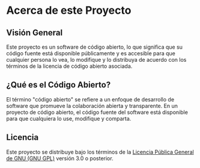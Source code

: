 # Acerca de este Proyecto

## Visión General

Este proyecto es un software de código abierto, lo que significa que su código fuente está disponible públicamente y es accesible para que cualquier persona lo vea, lo modifique y lo distribuya de acuerdo con los términos de la licencia de código abierto asociada.

## ¿Qué es el Código Abierto?

El término "código abierto" se refiere a un enfoque de desarrollo de software que promueve la colaboración abierta y transparente. En un proyecto de código abierto, el código fuente del software está disponible para que cualquiera lo use, modifique y comparta.

## Licencia

Este proyecto se distribuye bajo los términos de la [Licencia Pública General de GNU (GNU GPL)](https://www.gnu.org/licenses/gpl-3.0.html) versión 3.0 o posterior.
